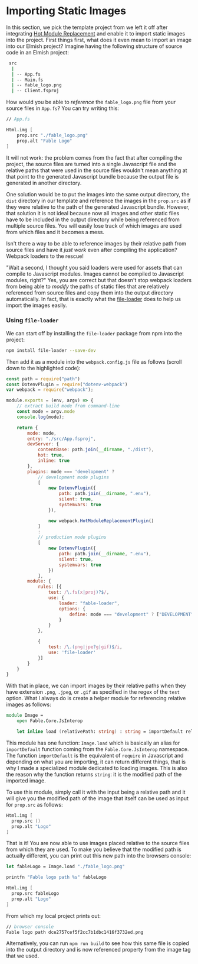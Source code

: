 # Importing Static Images

In this section, we pick the template project from we left it off after integrating [Hot Module Replacement](hot-module-replacement) and enable it to import static images into the project. First things first, what does it even mean to import an image into our Elmish project? Imagine having the following structure of source code in an Elmish project:
```bash {highlight: [5]}
 src
  |
  | -- App.fs
  | -- Main.fs
  | -- fable_logo.png
  | -- Client.fsproj
```
How would you be able to *reference* the `fable_logo.png` file from your source files in `App.fs`? You can try writing this:
```fsharp
// App.fs

Html.img [
    prop.src "./fable_logo.png"
    prop.alt "Fable Logo"
]
```
It will not work: the problem comes from the fact that after compiling the project, the source files are turned into a single Javascript file and the relative paths that were used in the source files wouldn't mean anything at that point to the generated Javascript bundle because the output file is generated in another directory.

One solution would be to put the images into the same output directory, the `dist` directory in our template and reference the images in the `prop.src` as if they were relative to the path of the generated Javascript bundle. However, that solution it is not ideal because now all images and other static files have to be included in the output directory while being referenced from multiple source files. You will easily lose track of which images are used from which files and it becomes a mess.

Isn't there a way to be able to reference images by their relative path from source files and have it *just work* even after compiling the application? Webpack loaders to the rescue!

"Wait a second, I thought you said loaders were used for assets that can compile to Javascript modules. Images cannot be compiled to Javascript modules, right?" Yes, you are correct but that doesn't stop webpack loaders from being able to *modify* the paths of static files that are relatively referenced from source files and copy them into the output directory automatically. In fact, that is exactly what the [file-loader](https://github.com/webpack-contrib/file-loader) does to help us import the images easily.

### Using `file-loader`

We can start off by installing the `file-loader` package from npm into the project:
```bash
npm install file-loader --save-dev
```
Then add it as a module into the `webpack.config.js` file as follows (scroll down to the highlighted code):
```js {highlight: [49, 50, 51, 52]}
const path = require("path")
const DotenvPlugin = require("dotenv-webpack")
var webpack = require("webpack");

module.exports = (env, argv) => {
    // extract build mode from command-line
    const mode = argv.mode
    console.log(mode);

    return {
        mode: mode,
        entry: "./src/App.fsproj",
        devServer: {
            contentBase: path.join(__dirname, "./dist"),
            hot: true,
            inline: true
        },
        plugins: mode === 'development' ?
            // development mode plugins
            [
                new DotenvPlugin({
                    path: path.join(__dirname, ".env"),
                    silent: true,
                    systemvars: true
                }),

                new webpack.HotModuleReplacementPlugin()
            ]
            :
            // production mode plugins
            [
                new DotenvPlugin({
                    path: path.join(__dirname, ".env"),
                    silent: true,
                    systemvars: true
                })
            ],
        module: {
            rules: [{
                test: /\.fs(x|proj)?$/,
                use: {
                    loader: "fable-loader",
                    options: {
                        define: mode === "development" ? ["DEVELOPMENT"] : []
                    }
                }
            },

            {
                test: /\.(png|jpe?g|gif)$/i,
                use: 'file-loader'
            }]
        }
    }
}
```
With that in place, we can import images by their relative paths when they have extension `.png`, `.jpeg`, or `.gif` as specified in the regex of the `test` option. What I always do is create a helper module for referencing relative images as follows:
```fsharp
module Image =
    open Fable.Core.JsInterop

    let inline load (relativePath: string) : string = importDefault relativePath
```
This module has one function: `Image.load` which is basically an alias for `importDefault` function coming from the `Fable.Core.JsInterop` namespace. The function `importDefault` is the equivalent of `require` in Javascript and depending on what you are importing, it can return different things, that is why I made a specialized module dedicated to loading images. This is also the reason why the function returns `string`: it is the modified path of the imported image.

To use this module, simply call it with the input being a relative path and it will give you the modified path of the image that itself can be used as input for `prop.src` as follows:
```fsharp
Html.img [
  prop.src ()
  prop.alt "Logo"
]
```
That is it! You are now able to use images placed relative to the source files from which they are used. To make you believe that the modified path is actually different, you can print out this new path into the browsers console:
```fsharp
let fableLogo = Image.load "./fable_logo.png"

printfn "Fable logo path %s" fableLogo

Html.img [
  prop.src fableLogo
  prop.alt "Logo"
]
```
From which my local project prints out:
```fsharp
// browser console
Fable logo path dce2757cef5f2cc7b1dbc1416f3732ed.png
```
Alternatively, you can run `npm run build` to see how this same file is copied into the output directory and is now referenced property from the image tag that we used.